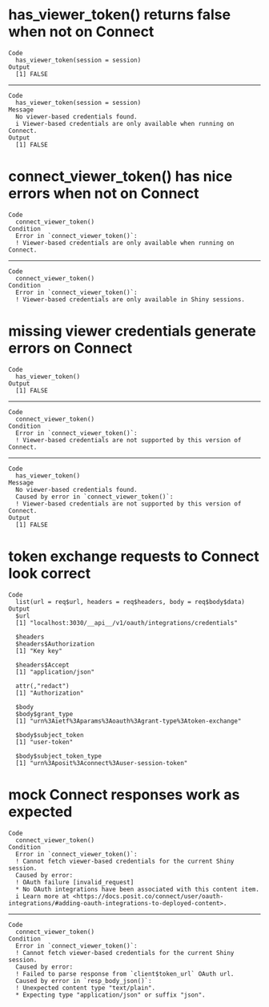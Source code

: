 # has_viewer_token() returns false when not on Connect

    Code
      has_viewer_token(session = session)
    Output
      [1] FALSE

---

    Code
      has_viewer_token(session = session)
    Message
      No viewer-based credentials found.
      i Viewer-based credentials are only available when running on Connect.
    Output
      [1] FALSE

# connect_viewer_token() has nice errors when not on Connect

    Code
      connect_viewer_token()
    Condition
      Error in `connect_viewer_token()`:
      ! Viewer-based credentials are only available when running on Connect.

---

    Code
      connect_viewer_token()
    Condition
      Error in `connect_viewer_token()`:
      ! Viewer-based credentials are only available in Shiny sessions.

# missing viewer credentials generate errors on Connect

    Code
      has_viewer_token()
    Output
      [1] FALSE

---

    Code
      connect_viewer_token()
    Condition
      Error in `connect_viewer_token()`:
      ! Viewer-based credentials are not supported by this version of Connect.

---

    Code
      has_viewer_token()
    Message
      No viewer-based credentials found.
      Caused by error in `connect_viewer_token()`:
      ! Viewer-based credentials are not supported by this version of Connect.
    Output
      [1] FALSE

# token exchange requests to Connect look correct

    Code
      list(url = req$url, headers = req$headers, body = req$body$data)
    Output
      $url
      [1] "localhost:3030/__api__/v1/oauth/integrations/credentials"
      
      $headers
      $headers$Authorization
      [1] "Key key"
      
      $headers$Accept
      [1] "application/json"
      
      attr(,"redact")
      [1] "Authorization"
      
      $body
      $body$grant_type
      [1] "urn%3Aietf%3Aparams%3Aoauth%3Agrant-type%3Atoken-exchange"
      
      $body$subject_token
      [1] "user-token"
      
      $body$subject_token_type
      [1] "urn%3Aposit%3Aconnect%3Auser-session-token"
      
      

# mock Connect responses work as expected

    Code
      connect_viewer_token()
    Condition
      Error in `connect_viewer_token()`:
      ! Cannot fetch viewer-based credentials for the current Shiny session.
      Caused by error:
      ! OAuth failure [invalid_request]
      * No OAuth integrations have been associated with this content item.
      i Learn more at <https://docs.posit.co/connect/user/oauth-integrations/#adding-oauth-integrations-to-deployed-content>.

---

    Code
      connect_viewer_token()
    Condition
      Error in `connect_viewer_token()`:
      ! Cannot fetch viewer-based credentials for the current Shiny session.
      Caused by error:
      ! Failed to parse response from `client$token_url` OAuth url.
      Caused by error in `resp_body_json()`:
      ! Unexpected content type "text/plain".
      * Expecting type "application/json" or suffix "json".

